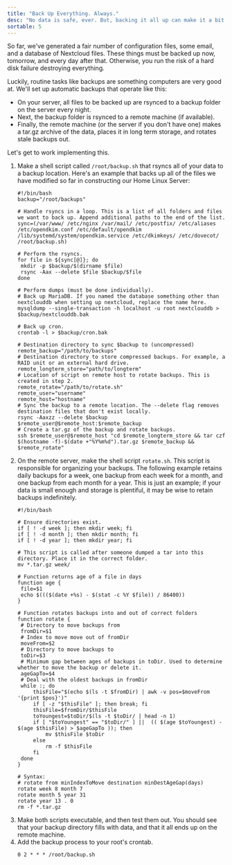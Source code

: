 ```yaml
---
title: "Back Up Everything. Always."
desc: "No data is safe, ever. But, backing it all up can make it a bit less precarious"
sortable: 5
---
```


So far, we've generated a fair number of configuration files, some email, and a database of Nextcloud files. These things must be backed up now, tomorrow, and every day after that. Otherwise, you run the risk of a hard disk failure destroying everything.

Luckily, routine tasks like backups are something computers are very good at. We'll set up automatic backups that operate like this:
 * On your server, all files to be backed up are rsynced to a backup folder on the server every night.
 * Next, the backup folder is rsynced to a remote machine (if available).
 * Finally, the remote machine (or the server if you don't have one) makes a tar.gz archive of the data, places it in long term storage, and rotates stale backups out.

Let's get to work implementing this.
1. Make a shell script called `/root/backup.sh` that rsyncs all of your data to a backup location. Here's an example that backs up all of the files we have modified so far in constructing our Home Linux Server:
   ```
   #!/bin/bash
   backup="/root/backups"
 
   # Handle rsyncs in a loop. This is a list of all folders and files we want to back up. Append additional paths to the end of the list.
   sync=(/var/www/ /etc/nginx /var/mail/ /etc/postfix/ /etc/aliases /etc/opendkim.conf /etc/default/opendkim /lib/systemd/system/opendkim.service /etc/dkimkeys/ /etc/dovecot/ /root/backup.sh)
 	
   # Perform the rsyncs.
   for file in ${sync[@]}; do
   	mkdir -p $backup/$(dirname $file)
   	rsync -Aax --delete $file $backup/$file
   done
 
   # Perform dumps (must be done individually).
   # Back up MariaDB. If you named the database something other than nextclouddb when setting up nextcloud, replace the name here.
   mysqldump --single-transaction -h localhost -u root nextclouddb > $backup/nextclouddb.bak
 	
   # Back up cron.
   crontab -l > $backup/cron.bak
   
   # Destination directory to sync $backup to (uncompressed)
   remote_backup="/path/to/backups"
   # Destination directory to store compressed backups. For example, a RAID unit or an external hard drive.
   remote_longterm_store="path/to/longterm"
   # Location of script on remote host to rotate backups. This is created in step 2.
   remote_rotate="/path/to/rotate.sh"
   remote_user="username"
   remote_host="hostname"
   # Sync the backup to a remote location. The --delete flag removes destination files that don't exist locally.
   rsync -Aaxzz --delete $backup $remote_user@$remote_host:$remote_backup
   # Create a tar.gz of the backup and rotate backups.
   ssh $remote_user@$remote_host "cd $remote_longterm_store && tar czf $(hostname -f)-$(date +"%Y%m%d").tar.gz $remote_backup && $remote_rotate"
   ```
2. On the remote server, make the shell script `rotate.sh`. This script is responsible for organizing your backups. The following example retains daily backups for a week, one backup from each week for a month, and one backup from each month for a year. This is just an example; if your data is small enough and storage is plentiful, it may be wise to retain backups indefinitely.
   ```
   #!/bin/bash

   # Ensure directories exist.
   if [ ! -d week ]; then mkdir week; fi
   if [ ! -d month ]; then mkdir month; fi
   if [ ! -d year ]; then mkdir year; fi

   # This script is called after someone dumped a tar into this directory. Place it in the correct folder.
   mv *.tar.gz week/

   # Function returns age of a file in days
   function age {
   	file=$1
   	echo $((($(date +%s) - $(stat -c %Y $file)) / 86400))
   }

   # Function rotates backups into and out of correct folders
   function rotate {
   	# Directory to move backups from
   	fromDir=$1
   	# Index to move move out of fromDir
   	moveFrom=$2
   	# Directory to move backups to
   	toDir=$3
   	# Minimum gap between ages of backups in toDir. Used to determine whether to move the backup or delete it.
   	ageGapTo=$4
   	# Deal with the oldest backups in fromDir
   	while :; do
   		thisFile="$(echo $(ls -t $fromDir) | awk -v pos=$moveFrom '{print $pos}')"
   		if [ -z "$thisFile" ]; then break; fi
   		thisFile=$fromDir/$thisFile
   		toYoungest=$toDir/$(ls -t $toDir/ | head -n 1)
   		if [ "$toYoungest" == "$toDir/" ] ||  (( $(age $toYoungest) - $(age $thisFile) > $ageGapTo )); then
   			mv $thisFile $toDir
   		else
   			rm -f $thisFile
   		fi
   	done
   }

   # Syntax:
   # rotate from minIndexToMove destination minDestAgeGap(days)
   rotate week 8 month 7
   rotate month 5 year 31
   rotate year 13 . 0
   rm -f *.tar.gz
   ```
3. Make both scripts executable, and then test them out. You should see that your backup directory fills with data, and that it all ends up on the remote machine.
4. Add the backup process to your root's crontab.
   ```
   0 2 * * * /root/backup.sh
   ```
